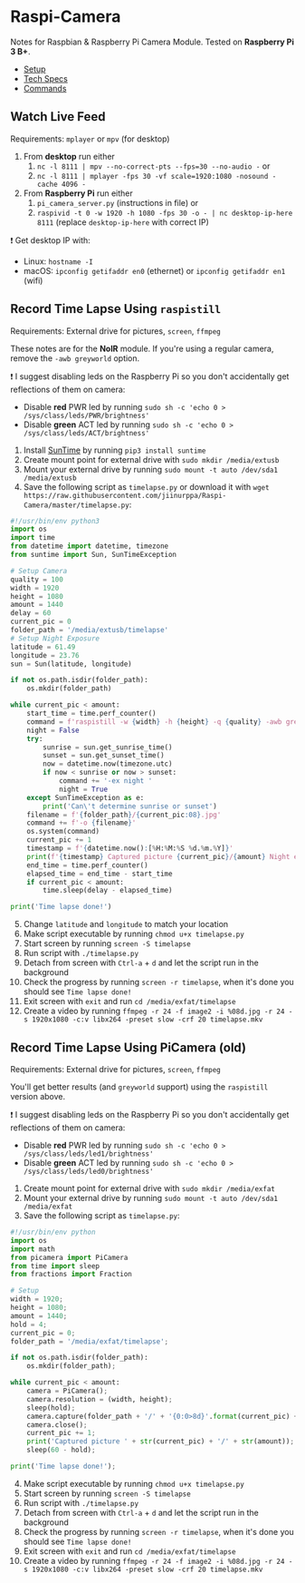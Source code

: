 # Raspi-Camera
Notes for Raspbian &amp; Raspberry Pi Camera Module. Tested on **Raspberry Pi 3 B+**.
- [Setup](https://www.raspberrypi.org/documentation/configuration/camera.md)
- [Tech Specs](https://www.raspberrypi.org/documentation/hardware/camera/README.md)
- [Commands](https://www.raspberrypi.org/documentation/raspbian/applications/camera.md)

## Watch Live Feed
Requirements: `mplayer` or `mpv` (for desktop)

1. From **desktop** run either
   1. `nc -l 8111 | mpv --no-correct-pts --fps=30 --no-audio -` or
   2. `nc -l 8111 | mplayer -fps 30 -vf scale=1920:1080 -nosound -cache 4096 -`
2. From **Raspberry Pi** run either
   1. `pi_camera_server.py` (instructions in file) or
   2. `raspivid -t 0 -w 1920 -h 1080 -fps 30 -o - | nc desktop-ip-here 8111` (replace `desktop-ip-here` with correct IP)

❗ Get desktop IP with:
* Linux: `hostname -I`
* macOS: `ipconfig getifaddr en0` (ethernet) or `ipconfig getifaddr en1` (wifi)


## Record Time Lapse Using `raspistill`
Requirements: External drive for pictures, `screen`, `ffmpeg`

These notes are for the **NoIR** module. If you're using a regular camera, remove the `-awb greyworld` option.

❗ I suggest disabling leds on the Raspberry Pi so you don't accidentally get reflections of them on camera:
* Disable **red** PWR led by running `sudo sh -c 'echo 0 > /sys/class/leds/PWR/brightness'`
* Disable **green** ACT led by running `sudo sh -c 'echo 0 > /sys/class/leds/ACT/brightness'`


1. Install [SunTime](https://github.com/SatAgro/suntime) by running `pip3 install suntime`
2. Create mount point for external drive with `sudo mkdir /media/extusb`
3. Mount your external drive by running `sudo mount -t auto /dev/sda1 /media/extusb`
4. Save the following script as `timelapse.py` or download it with `wget https://raw.githubusercontent.com/jiinurppa/Raspi-Camera/master/timelapse.py`:
```python
#!/usr/bin/env python3
import os
import time
from datetime import datetime, timezone
from suntime import Sun, SunTimeException

# Setup Camera
quality = 100
width = 1920
height = 1080
amount = 1440
delay = 60
current_pic = 0
folder_path = '/media/extusb/timelapse'
# Setup Night Exposure
latitude = 61.49
longitude = 23.76
sun = Sun(latitude, longitude)

if not os.path.isdir(folder_path):
    os.mkdir(folder_path)

while current_pic < amount:
    start_time = time.perf_counter()
    command = f'raspistill -w {width} -h {height} -q {quality} -awb greyworld '
    night = False
    try:
        sunrise = sun.get_sunrise_time()
        sunset = sun.get_sunset_time()
        now = datetime.now(timezone.utc)
        if now < sunrise or now > sunset:
            command += '-ex night '
            night = True
    except SunTimeException as e:
        print('Can\'t determine sunrise or sunset')
    filename = f'{folder_path}/{current_pic:08}.jpg'
    command += f'-o {filename}'
    os.system(command)
    current_pic += 1
    timestamp = f'{datetime.now():[%H:%M:%S %d.%m.%Y]}'
    print(f'{timestamp} Captured picture {current_pic}/{amount} Night exposure: {night}')
    end_time = time.perf_counter()
    elapsed_time = end_time - start_time
    if current_pic < amount:
        time.sleep(delay - elapsed_time)

print('Time lapse done!')
```
5. Change `latitude` and `longitude` to match your location
6. Make script executable by running `chmod u+x timelapse.py`
7. Start screen by running `screen -S timelapse`
8. Run script with `./timelapse.py`
9. Detach from screen with `Ctrl-a` + `d` and let the script run in the background
10. Check the progress by running `screen -r timelapse`, when it's done you should see `Time lapse done!`
11. Exit screen with `exit` and run `cd /media/exfat/timelapse`
12. Create a video by running `ffmpeg -r 24 -f image2 -i %08d.jpg -r 24 -s 1920x1080 -c:v libx264 -preset slow -crf 20 timelapse.mkv`


## Record Time Lapse Using PiCamera (old)
Requirements: External drive for pictures, `screen`, `ffmpeg`

You'll get better results (and `greyworld` support) using the `raspistill` version above. 

❗ I suggest disabling leds on the Raspberry Pi so you don't accidentally get reflections of them on camera:
* Disable **red** PWR led by running `sudo sh -c 'echo 0 > /sys/class/leds/led1/brightness'`
* Disable **green** ACT led by running `sudo sh -c 'echo 0 > /sys/class/leds/led0/brightness'`


1. Create mount point for external drive with `sudo mkdir /media/exfat`
2. Mount your external drive by running `sudo mount -t auto /dev/sda1 /media/exfat`
3. Save the following script as `timelapse.py`:
```python
#!/usr/bin/env python
import os
import math
from picamera import PiCamera
from time import sleep
from fractions import Fraction

# Setup
width = 1920;
height = 1080;
amount = 1440;
hold = 4;
current_pic = 0;
folder_path = '/media/exfat/timelapse';

if not os.path.isdir(folder_path):
    os.mkdir(folder_path);

while current_pic < amount:
    camera = PiCamera();
    camera.resolution = (width, height);
    sleep(hold);
    camera.capture(folder_path + '/' + '{0:0>8d}'.format(current_pic) + '.jpg');
    camera.close();
    current_pic += 1;
    print('Captured picture ' + str(current_pic) + '/' + str(amount));
    sleep(60 - hold);

print('Time lapse done!');
```
4. Make script executable by running `chmod u+x timelapse.py`
5. Start screen by running `screen -S timelapse`
6. Run script with `./timelapse.py`
7. Detach from screen with `Ctrl-a` + `d` and let the script run in the background
8. Check the progress by running `screen -r timelapse`, when it's done you should see `Time lapse done!`
9. Exit screen with `exit` and run `cd /media/exfat/timelapse`
10. Create a video by running `ffmpeg -r 24 -f image2 -i %08d.jpg -r 24 -s 1920x1080 -c:v libx264 -preset slow -crf 20 timelapse.mkv`
